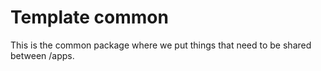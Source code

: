 # Template common

This is the common package where we put things that need to be shared between /apps.

